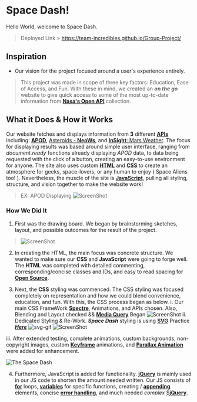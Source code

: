 # Space Dash!
Hello World, welcome to Space Dash.
> Deployed Link > https://team-incredibles.github.io/Group-Project/

## Inspiration
* Our vision for the project focused around a user's experience entirely.
> This project was made in scope of three key factors: Education, Ease of Access, and Fun. With these in mind, we created an _**on the go**_ website to give quick access to some of the most up-to-date information from [**Nasa's Open API**](https://api.nasa.gov/) collection. 

## What it Does & How it Works
 Our website fetches and displays information from **3** different [**APIs**](https://developer.mozilla.org/en-US/docs/Web/API) including: [**APOD**](https://apod.nasa.gov/apod/astropix.html), [Asteroids - **NeoWs**](https://ssd.jpl.nasa.gov/sbdb_query.cgi), and [**InSight**: Mars Weather](https://mars.nasa.gov/insight/weather/). The focus for displaying results was based around simple user interface, ranging from *document.ready* functions already displaying *APOD* data, to data being requested with the click of a button, creating an easy-to-use environment for anyone. The site also uses custom [**HTML**](https://developer.mozilla.org/en-US/docs/Web/HTML) and [**CSS**](https://developer.mozilla.org/en-US/docs/Glossary/CSS) to create an atmosphere for geeks, space-lovers, or any human to enjoy ( Space Aliens too! ). Nevertheless, the muscle of the site is  [**JavaScript**](https://developer.mozilla.org/en-US/docs/Web/JavaScript), pulling all styling, structure, and vision together to make the website work!

> EX: APOD Displaying ![ScreenShot](https://user-images.githubusercontent.com/67067481/93421250-73273480-f876-11ea-9d5a-a286eb7a67c2.PNG)

### How We Did It
1.  First was the drawing board. We began by brainstorming sketches, layout, and possible outcomes for the result of the project.
> ![ScreenShot](https://user-images.githubusercontent.com/67067481/93419827-6d7c1f80-f873-11ea-9359-72555de2f7b0.png)

2.  In creating the HTML, the main focus was concrete structure. We wanted to make sure our **CSS** and **JavaScript** were going to forge well. The **HTML** was completed with detailed commenting, corresponding/concise classes and IDs, and easy to read spacing for [**Open Source**](https://opensource.com/resources/what-open-source). 

3. Next, the **CSS** styling was commenced. The CSS styling was focused completely on representation and how we could blend convenience, education, and fun. With this, the CSS process began as below.
i. Our main CSS FrameWork [**Spectre**](https://picturepan2.github.io/spectre/index.html), Animations, and APIs chosen. Also, Blending and Layout checked && [**Media Query**](https://developer.mozilla.org/en-US/docs/Web/CSS/Media_Queries) Began
![ScreenShot](https://user-images.githubusercontent.com/67067481/93421621-7b33a400-f877-11ea-92c6-6995c510a313.png)
ii. Dedicated Styling & Re-Work. _**Space Dash**_ styling is using [**SVG**](https://developer.mozilla.org/en-US/docs/Web/SVG) Practice [_**Here**_](https://jsfiddle.net/0cLrmn4e/)
![svg-gif](https://user-images.githubusercontent.com/67067481/93422355-37419e80-f879-11ea-868d-42cb0c855a38.gif)
![ScreenShot](https://user-images.githubusercontent.com/67067481/93422440-69eb9700-f879-11ea-9313-aab029bba308.PNG)

 iii. After extended testing, complete animations, custom backgrounds, non-copyright images, custom [**Keyframe**](https://developer.mozilla.org/en-US/docs/Web/CSS/@keyframes) animations, and [**Parallax Animation**](https://dixonandmoe.com/rellax/) were added for enhancement.

 ![The Space Dash](https://user-images.githubusercontent.com/67067481/93424636-0152e900-f87e-11ea-9fbe-5ef5d967bb7e.gif)

4. Furthermore, JavaScript is added for functionality. [**jQuery**](https://developer.mozilla.org/en-US/docs/Glossary/jQuery) is mainly used in our JS code to shorten the amount needed written. Our JS consists of [**for**](https://developer.mozilla.org/en-US/docs/Web/JavaScript/Reference/Statements/for) loops, [**variables**](https://developer.mozilla.org/en-US/docs/Web/JavaScript/Reference/Statements/var) for specific functions, creating / [**appending**](https://api.jquery.com/append/#append-content-content) elements, concise [**error handling**](https://api.jquery.com/error/#error-handler), and much needed _complex_ [$**jQuery**](https://jquery.com/).